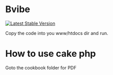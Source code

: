 # Bvibe

[![Latest Stable Version](https://encrypted-tbn0.gstatic.com/images?q=tbn:ANd9GcQL46E8ohZyXowMQGkqUCbkKWv4RlHMXJ-WneO1UGDOaWS1LeGRoA)](https://github.com/codex8/bvibe/archive/master.zip)


Copy the code into you www/htdocs dir and run.

How to use cake php
===================
Goto the cookbook folder for PDF 
